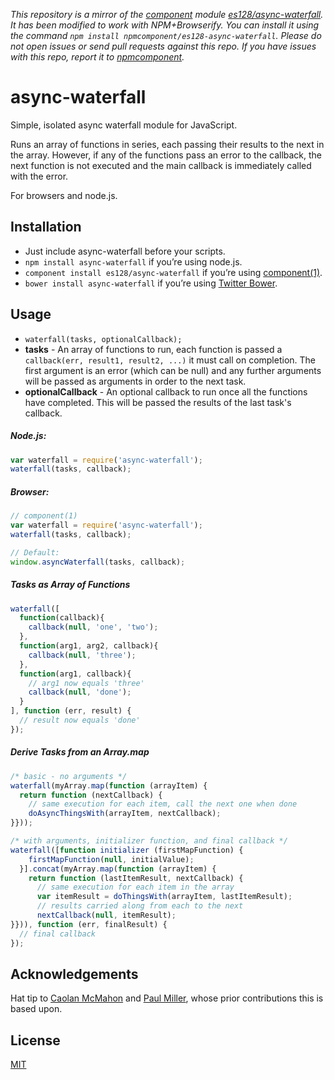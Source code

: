 *This repository is a mirror of the [component](http://component.io) module [es128/async-waterfall](http://github.com/es128/async-waterfall). It has been modified to work with NPM+Browserify. You can install it using the command `npm install npmcomponent/es128-async-waterfall`. Please do not open issues or send pull requests against this repo. If you have issues with this repo, report it to [npmcomponent](https://github.com/airportyh/npmcomponent).*
# async-waterfall

Simple, isolated async waterfall module for JavaScript.

Runs an array of functions in series, each passing their results to the next in
the array. However, if any of the functions pass an error to the callback, the
next function is not executed and the main callback is immediately called with
the error.

For browsers and node.js.

## Installation
* Just include async-waterfall before your scripts.
* `npm install async-waterfall` if you’re using node.js.
* `component install es128/async-waterfall` if you’re using
[component(1)](https://github.com/component/component).
* `bower install async-waterfall` if you’re using
[Twitter Bower](http://bower.io).

## Usage

* `waterfall(tasks, optionalCallback);`
* **tasks** - An array of functions to run, each function is passed a
`callback(err, result1, result2, ...)` it must call on completion. The first
argument is an error (which can be null) and any further arguments will be
passed as arguments in order to the next task.
* **optionalCallback** - An optional callback to run once all the functions have
completed. This will be passed the results of the last task's callback.

##### Node.js:

```javascript
var waterfall = require('async-waterfall');
waterfall(tasks, callback);
```

##### Browser:

```javascript
// component(1)
var waterfall = require('async-waterfall');
waterfall(tasks, callback);

// Default:
window.asyncWaterfall(tasks, callback);
```

##### Tasks as Array of Functions

```javascript
waterfall([
  function(callback){
    callback(null, 'one', 'two');
  },
  function(arg1, arg2, callback){
    callback(null, 'three');
  },
  function(arg1, callback){
    // arg1 now equals 'three'
    callback(null, 'done');
  }
], function (err, result) {
  // result now equals 'done'
});
```

##### Derive Tasks from an Array.map

```javascript
/* basic - no arguments */
waterfall(myArray.map(function (arrayItem) {
  return function (nextCallback) {
    // same execution for each item, call the next one when done
    doAsyncThingsWith(arrayItem, nextCallback);
}}));

/* with arguments, initializer function, and final callback */
waterfall([function initializer (firstMapFunction) {
    firstMapFunction(null, initialValue);
  }].concat(myArray.map(function (arrayItem) {
    return function (lastItemResult, nextCallback) {
      // same execution for each item in the array
      var itemResult = doThingsWith(arrayItem, lastItemResult);
      // results carried along from each to the next
      nextCallback(null, itemResult);
}})), function (err, finalResult) {
  // final callback
});
```

## Acknowledgements
Hat tip to [Caolan McMahon](https://github.com/caolan) and
[Paul Miller](https://github.com/paulmillr), whose prior contributions this is
based upon.


## License
[MIT](https://raw.github.com/es128/async-waterfall/master/LICENSE)
